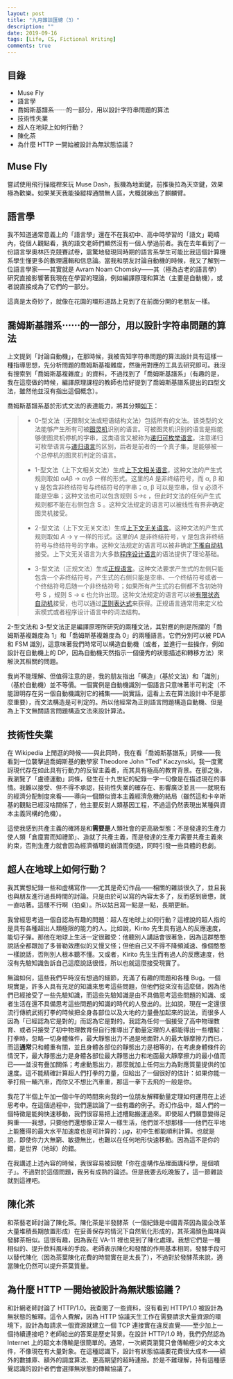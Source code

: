 ```yaml
---
layout: post
title: "九月雜談匯總（3）"
description: ""
date: 2019-09-16
tags: [Life, CS, Fictional Writing]
comments: true
---
```


## 目錄

+ Muse Fly
+ 語言學
+ 喬姆斯基譜系⋯⋯的一部分，用以設計字符串問題的算法
+ 技術性失業
+ 超人在地球上如何行動？
+ 陳化茶
+ 為什麼 HTTP 一開始被設計為無狀態協議？

## Muse Fly

嘗試使用飛行操縱桿來玩 Muse Dash，扳機為地面鍵，前推後拉為天空鍵，效果極為歡樂。如果某天我能操縱桿通關無人區，大概就練出了麒麟臂。

## 語言學

我不知道通常意義上的「語言學」還在不在我初中、高中時學習的「語文」範疇內，從個人觀點看，我的語文老師們顯然沒有一個人學過前者。我在去年看到了一份語言學奧林匹克競賽試卷，震驚地發現同時期的語言系學生可能比我這個計算機系學生懂更多的數理邏輯和信息論。當我和朋友討論自動機的時候，我又了解到一位語言學家——其實就是 Avram Noam Chomsky——其（極為古老的語言學）研究直接影響著我現在在學習的理論，例如編譯原理和算法（主要是自動機），或者說直接成為了它們的一部分。

這真是太奇妙了，就像在花園的環形道路上見到了在前面分開的老朋友一樣。

## 喬姆斯基譜系⋯⋯的一部分，用以設計字符串問題的算法

上文提到「討論自動機」，在那時候，我被告知字符串問題的算法設計具有這樣一種指導思想，先分析問題的喬姆斯基複雜度，然後用對應的工具去研究即可。我沒有搜索到「喬姆斯基複雜度」的資料，不過找到了「喬姆斯基譜系」（有趣的是，我在這麼做的時候，編譯原理課程的教師也恰好提到了喬姆斯基譜系提出的四型文法，雖然他並沒有指出這個概念）。

喬姆斯基譜系基於形式文法的表達能力，將其分類[如下](https://zh.wikipedia.org/wiki/%E4%B9%94%E5%A7%86%E6%96%AF%E5%9F%BA%E8%B0%B1%E7%B3%BB)：

> - 0-型文法（无限制文法或短语结构文法）包括所有的文法。该类型的文法能够产生所有可被[图灵机](https://zh.wikipedia.org/wiki/图灵机)识别的语言。可被图灵机识别的语言是指能够使图灵机停机的字串，这类语言又被称为[递归可枚举语言](https://zh.wikipedia.org/wiki/递归可枚举语言)。注意递归可枚举语言与[递归语言](https://zh.wikipedia.org/wiki/递归语言)的区别，后者是前者的一个真子集，是能够被一个总停机的图灵机判定的语言。
>
> - 1-型文法（上下文相关文法）生成[上下文相关语言](https://zh.wikipedia.org/wiki/上下文相关语言)。这种文法的产生式规则取如 α*A*β -> αγβ 一样的形式。这里的*A* 是非终结符号，而 α, β 和 γ 是包含非终结符号与终结符号的字串；α, β 可以是空串，但 γ 必须不能是空串；这种文法也可以包含规则 S->ε ，但此时文法的任何产生式规则都不能在右侧包含 S 。这种文法规定的语言可以被线性有界非确定图灵机接受。
>
> - 2-型文法（上下文无关文法）生成[上下文无关语言](https://zh.wikipedia.org/wiki/上下文无关文法)。这种文法的产生式规则取如 *A* -> γ 一样的形式。这里的*A* 是非终结符号，γ 是包含非终结符号与终结符号的字串。这种文法规定的语言可以被非确定[下推自动机](https://zh.wikipedia.org/wiki/下推自动机)接受。上下文无关语言为大多数[程序设计语言](https://zh.wikipedia.org/wiki/程序设计语言)的语法提供了理论基础。
>
> - 3-型文法（正规文法）生成[正规语言](https://zh.wikipedia.org/wiki/正规语言)。这种文法要求产生式的左侧只能包含一个非终结符号，产生式的右侧只能是空串、一个终结符号或者一个终结符号后随一个非终结符号；如果所有产生式的右侧都不含初始符号 S ，规则 S -> ε 也允许出现。这种文法规定的语言可以被[有限状态自动机](https://zh.wikipedia.org/wiki/有限状态自动机)接受，也可以通过[正则表达式](https://zh.wikipedia.org/wiki/正则表达式)来获得。正规语言通常用来定义检索模式或者程序设计语言中的词法结构。

2-型文法和 3-型文法正是編譯原理所研究的兩種文法，其對應的則是所謂的「喬姆斯基複雜度為 1」和「喬姆斯基複雜度為 0」的兩種語言。它們分別可以被 PDA 和 FSM 識別，這意味著我們時常可以構造自動機（或者，並進行一些操作，例如設計在自動機上的 DP，因為自動機天然指示一個優秀的狀態描述和轉移方法）來解決其相關的問題。

我尚不能理解、但值得注意的是，我的朋友指出「構造」（基於文法）和「識別」（基於自動機）並不等價。一個實例是自動機識別一個語言只意味著半可判定（不能證明存在另一個自動機識別它的補集——說實話，這看上去在算法設計中不是那麼重要），而文法構造是可判定的。所以他經常為正則語言問題構造自動機、但是為上下文無關語言問題構造文法來設計算法。

## 技術性失業

在 Wikipedia 上閒逛的時候——與此同時，我在看「喬姆斯基譜系」詞條——我看到一位襲擊過喬姆斯基的數學家 Theodore John "Ted" Kaczynski。我一度驚訝現代存在如此具有行動力的反智主義者，而其具有極高的教育背景。在那之後，我瀏覽了「盧德運動」詞條，發生在十九世紀的紀錄一字一句像是在描述現在的事情。我難以接受、但不得不承認，技術性失業的確存在、影響廣泛並且——就現有的經濟分配制度來看——導向一個類似資本主義經濟危機的結局（雖然這和卡辛斯基的觀點已經沒啥關係了，他主要反對人類基因工程，不過這仍然表現出某種與資本主義同構的危機）。

這使我感到共產主義的確將是和**需要是**人類社會的更高級型態：不是發達的生產力使人類「倉廩實而知禮節」、造就了共產主義，而是發達的生產力需要共產主義來約束，否則生產力就會因為經濟循環的崩潰而倒退，同時引發一些具體的悲劇。

## 超人在地球上如何行動？

我其實想紀錄一些和虛構寫作——尤其是奇幻作品——相關的雜談很久了，並且我也與朋友進行過長時間的討論。只是由於可以寫的內容太多了，反而感到疲憊，就一直咕著。這樣不行啊（拍桌）。所以姑且寫一點是一點，長期更新。

我曾經思考過一個自認為有趣的問題：超人在地球上如何行動？這裡說的超人指的是具有各種超出人類極限的能力的人。比如說，Kirito 先生具有過人的反應速度，能切子彈。那他在地球上生活一定很難受：他聽別人講話會很著急，因為這群憨憨說話全都跟加了多普勒效應似的又慢又怪；但他自己又不得不降頻減速、像個憨憨一樣說話，否則別人根本聽不懂。又或者，Kirito 先生生而有過人的反應速度，他沒有先驗知識告訴自己這麼說話很怪，所以也就這麼接受現實了。

無論如何，這些我們平時沒有想過的細節，充滿了有趣的問題和各種 Bug。一個現實是，許多人具有充足的知識來思考這些問題，但他們從來沒有這麼做，因為他們已經接受了一些先驗知識，而這些先驗知識是由不具備思考這些問題的知識、或者生活在還不具備思考這些問題的知識的時代的人發出的。比如說，現在一定還很流行傳統武術打拳的時候把全身各部位以及大地的力量疊加起來的說法，而很多人因為「已經認為它是對的」而認為它是對的。我認為任何一個接受了高中物理教育、或者只接受了初中物理教育但自行推導出了動量定理的人都能得出一些槽點：打拳時，忽略一切身體條件，最大靜態出力不過是地面對人的最大靜摩擦力而已，而這**通常**只和體重有關，並且身體各部位的靜態出力是相等的，在考慮身體條件的情況下，最大靜態出力是身體各部位最大靜態出力和地面最大靜摩擦力的最小值而已——並沒有疊加關係；考慮動態出力，那麼就加上任何出力為對應質量提供的加速度。這不能精確計算超人們打拳的力量，但給出了一個很好的估計：如果你能一拳打飛一輛汽車，而你又不想比汽車重，那這一拳下去飛的一般是你。

我花了半個上午加一個中午的時間來向我的一位朋友解釋動量定理如何運用在上述思考中。在這個過程中，我們還談論了一些有趣的例子。奇幻作品中，超人們的一個特徵是能夠快速移動，我們很容易把上述槽點搬運過來。即使超人們願意變得足夠重——我想，只要他們還想像正常人一樣生活，他們並不想那樣——他們在平地上能獲得的最大水平加速度也是可計算的：$\mu g$，初中生都能順利計算。也就是說，即使你力大無窮、敏捷無比，也難以在任何地形快速移動。因為這不是你的錯，是世界（地球）的錯。

在我講述上述內容的時候，我很容易被回敬「你在虛構作品裡面講科學，是個噴子」。不過對於這個問題，我另有成熟的論述。但是我要去吃晚飯了，這一節雜談就到這裡吧。

## 陳化茶

和茶藝老師討論了陳化茶。陳化茶是半發酵茶（一個紀錄是中國青茶因為國企改革大量堆積長期放置形成）在妥善保存的情況下自然氧化形成的，其茶湯顏色風味與發酵茶相似。這很有趣，因為我在 VA-11 裡也見到了陳化處理。我想它們是一種相似的、提升飲料風味的手段。老師表示陳化和發酵的作用基本相同，發酵手段可以替代陳化（因為茶葉陳化花費的時間實在是太長了），不過對於發酵茶來說，適當陳化仍然可以提升茶葉質量。

## 為什麼 HTTP 一開始被設計為無狀態協議？

和計網老師討論了 HTTP/1.0。我查閱了一些資料，沒有看到 HTTP/1.0 被設計為無狀態的解釋。這令人費解，因為 HTTP 協議天生工作在需要請求大量資源的環境下，設計為每請求一個資源就建立一個 TCP 連接實在違反直覺——至少加上一個持續連接吧？老師給出的答案是歷史背景。在設計 HTTP/1.0 時，我們仍然認為 Internet 上的超文本傳輸是很簡單的。通常，一次網頁瀏覽只會傳輸極少的文本文件，不像現在有大量對象。在這種認識下，設計有狀態協議要花費很大成本——額外的數據庫、額外的調度算法、更高期望的超時連接。於是不難理解，持有這種感覺認識的設計者們會選擇無狀態的傳輸協議了。